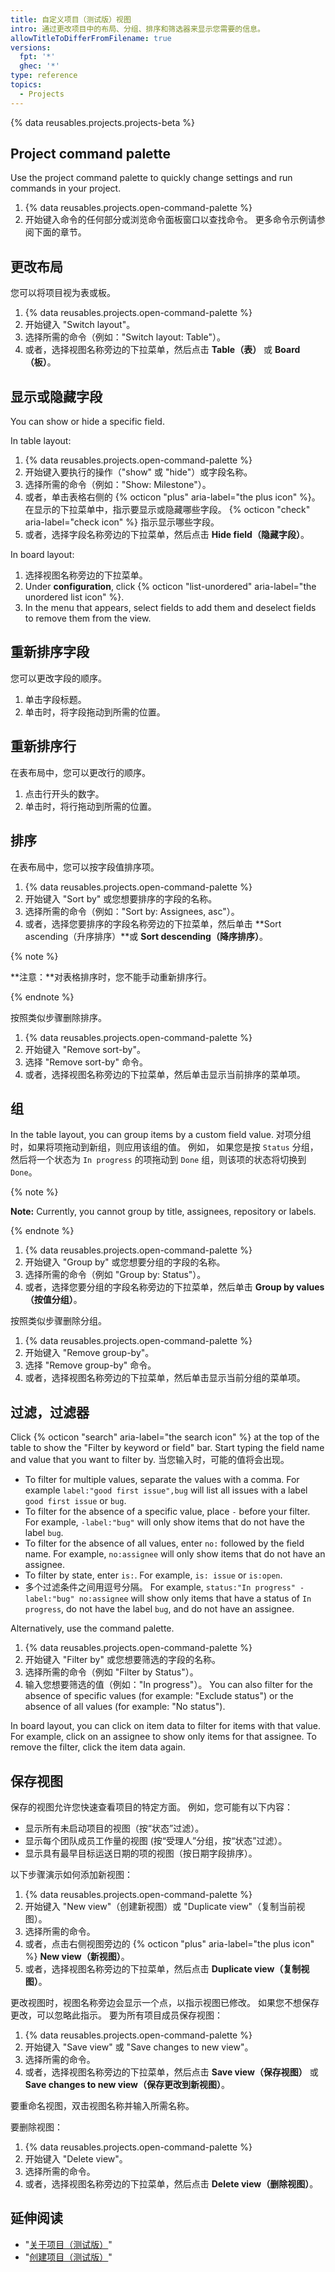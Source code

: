 ```yaml
---
title: 自定义项目（测试版）视图
intro: 通过更改项目中的布局、分组、排序和筛选器来显示您需要的信息。
allowTitleToDifferFromFilename: true
versions:
  fpt: '*'
  ghec: '*'
type: reference
topics:
  - Projects
---
```


{% data reusables.projects.projects-beta %}

## Project command palette

Use the project command palette to quickly change settings and run commands in your project.

1. {% data reusables.projects.open-command-palette %}
2. 开始键入命令的任何部分或浏览命令面板窗口以查找命令。 更多命令示例请参阅下面的章节。

## 更改布局

您可以将项目视为表或板。

1. {% data reusables.projects.open-command-palette %}
2. 开始键入 "Switch layout"。
3. 选择所需的命令（例如："Switch layout: Table"）。
3. 或者，选择视图名称旁边的下拉菜单，然后点击 **Table（表）** 或 **Board（板）**。

## 显示或隐藏字段

You can show or hide a specific field.

In table layout:

1. {% data reusables.projects.open-command-palette %}
2. 开始键入要执行的操作（"show" 或 "hide"）或字段名称。
3. 选择所需的命令（例如："Show: Milestone"）。
4. 或者，单击表格右侧的 {% octicon "plus" aria-label="the plus icon" %}。 在显示的下拉菜单中，指示要显示或隐藏哪些字段。 {% octicon "check" aria-label="check icon" %} 指示显示哪些字段。
5. 或者，选择字段名称旁边的下拉菜单，然后点击 **Hide field（隐藏字段）**。

In board layout:

1. 选择视图名称旁边的下拉菜单。
2. Under **configuration**, click {% octicon "list-unordered" aria-label="the unordered list icon" %}.
3. In the menu that appears, select fields to add them and deselect fields to remove them from the view.

## 重新排序字段

您可以更改字段的顺序。

1. 单击字段标题。
2. 单击时，将字段拖动到所需的位置。

## 重新排序行

在表布局中，您可以更改行的顺序。

1. 点击行开头的数字。
2. 单击时，将行拖动到所需的位置。

## 排序

在表布局中，您可以按字段值排序项。

1. {% data reusables.projects.open-command-palette %}
2. 开始键入 "Sort by" 或您想要排序的字段的名称。
3. 选择所需的命令（例如："Sort by: Assignees, asc"）。
4. 或者，选择您要排序的字段名称旁边的下拉菜单，然后单击 **Sort ascending（升序排序）**或 **Sort descending（降序排序）**。

{% note %}

**注意：**对表格排序时，您不能手动重新排序行。

{% endnote %}

按照类似步骤删除排序。

1. {% data reusables.projects.open-command-palette %}
2. 开始键入 "Remove sort-by"。
3. 选择 "Remove sort-by" 命令。
4. 或者，选择视图名称旁边的下拉菜单，然后单击显示当前排序的菜单项。

## 组

In the table layout, you can group items by a custom field value. 对项分组时，如果将项拖动到新组，则应用该组的值。 例如， 如果您是按 `Status` 分组，然后将一个状态为 `In progress` 的项拖动到 `Done` 组，则该项的状态将切换到 `Done`。

{% note %}

**Note:** Currently, you cannot group by title, assignees, repository or labels.

{% endnote %}

1. {% data reusables.projects.open-command-palette %}
2. 开始键入 "Group by" 或您想要分组的字段的名称。
3. 选择所需的命令（例如 "Group by: Status"）。
4. 或者，选择您要分组的字段名称旁边的下拉菜单，然后单击 **Group by values（按值分组）**。

按照类似步骤删除分组。

1. {% data reusables.projects.open-command-palette %}
2. 开始键入 "Remove group-by"。
3. 选择 "Remove group-by" 命令。
4. 或者，选择视图名称旁边的下拉菜单，然后单击显示当前分组的菜单项。

## 过滤，过滤器

Click {% octicon "search" aria-label="the search icon" %} at the top of the table to show the "Filter by keyword or field" bar. Start typing the field name and value that you want to filter by. 当您输入时，可能的值将会出现。

- To filter for multiple values, separate the values with a comma. For example `label:"good first issue",bug` will list all issues with a label `good first issue` or `bug`.
- To filter for the absence of a specific value, place `-` before your filter. For example, `-label:"bug"` will only show items that do not have the label `bug`.
- To filter for the absence of all values, enter `no:` followed by the field name. For example, `no:assignee` will only show items that do not have an assignee.
- To filter by state, enter `is:`. For example, `is: issue` or `is:open`.
- 多个过滤条件之间用逗号分隔。 For example, `status:"In progress" -label:"bug" no:assignee` will show only items that have a status of `In progress`, do not have the label `bug`, and do not have an assignee.

Alternatively, use the command palette.

1. {% data reusables.projects.open-command-palette %}
2. 开始键入 "Filter by" 或您想要筛选的字段的名称。
3. 选择所需的命令（例如 "Filter by Status"）。
4. 输入您想要筛选的值（例如："In progress"）。 You can also filter for the absence of specific values (for example: "Exclude status") or the absence of all values (for example: "No status").

In board layout, you can click on item data to filter for items with that value. For example, click on an assignee to show only items for that assignee. To remove the filter, click the item data again.

## 保存视图

保存的视图允许您快速查看项目的特定方面。 例如，您可能有以下内容：
- 显示所有未启动项目的视图（按“状态”过滤）。
- 显示每个团队成员工作量的视图 (按“受理人”分组，按“状态”过滤）。
- 显示具有最早目标运送日期的项的视图（按日期字段排序）。

以下步骤演示如何添加新视图：

1. {% data reusables.projects.open-command-palette %}
2. 开始键入 "New view"（创建新视图）或 "Duplicate view"（复制当前视图）。
3. 选择所需的命令。
4. 或者，点击右侧视图旁边的 {% octicon "plus" aria-label="the plus icon" %} **New view（新视图）**。
5. 或者，选择视图名称旁边的下拉菜单，然后点击 **Duplicate view（复制视图）**。

更改视图时，视图名称旁边会显示一个点，以指示视图已修改。 如果您不想保存更改，可以忽略此指示。 要为所有项目成员保存视图：

1. {% data reusables.projects.open-command-palette %}
1. 开始键入 "Save view" 或 "Save changes to new view"。
1. 选择所需的命令。
1. 或者，选择视图名称旁边的下拉菜单，然后点击 **Save view（保存视图）** 或 **Save changes to new view（保存更改到新视图）**。

要重命名视图，双击视图名称并输入所需名称。

要删除视图：

1. {% data reusables.projects.open-command-palette %}
2. 开始键入 "Delete view"。
3. 选择所需的命令。
4. 或者，选择视图名称旁边的下拉菜单，然后点击 **Delete view（删除视图）**。

## 延伸阅读

- "[关于项目（测试版）](/issues/trying-out-the-new-projects-experience/about-projects)"
- "[创建项目（测试版）](/issues/trying-out-the-new-projects-experience/creating-a-project)"
